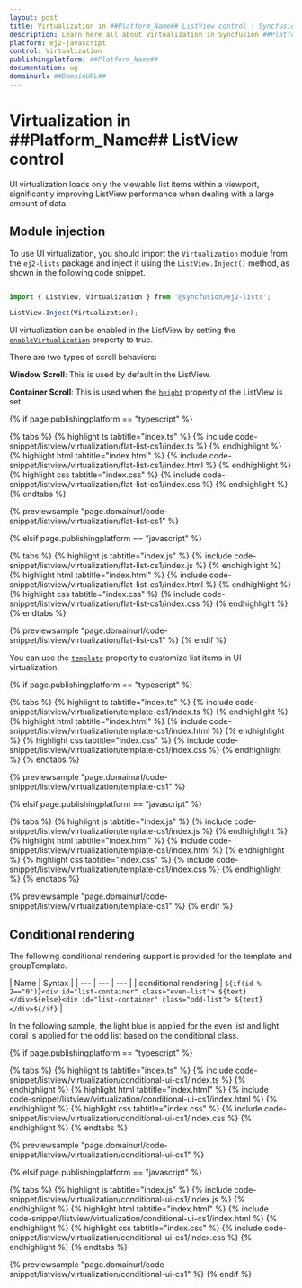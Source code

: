 ```yaml
---
layout: post
title: Virtualization in ##Platform_Name## ListView control | Syncfusion
description: Learn here all about Virtualization in Syncfusion ##Platform_Name## ListView control of Syncfusion Essential JS 2 and more.
platform: ej2-javascript
control: Virtualization 
publishingplatform: ##Platform_Name##
documentation: ug
domainurl: ##DomainURL##
---
```


# Virtualization in ##Platform_Name## ListView control

UI virtualization loads only the viewable list items within a viewport, significantly improving ListView performance when dealing with a large amount of data.

## Module injection

To use UI virtualization, you should import the `Virtualization` module from the `ej2-lists` package and inject it using the `ListView.Inject()` method, as shown in the following code snippet.
```ts

import { ListView, Virtualization } from '@syncfusion/ej2-lists';

ListView.Inject(Virtualization);

```

UI virtualization can be enabled in the ListView by setting the [`enableVirtualization`](../api/list-view/#enablevirtualization) property to true.

There are two types of scroll behaviors:

**Window Scroll**: This is used by default in the ListView.

**Container Scroll**: This is used when the [`height`](../api/list-view/#height) property of the ListView is set.

{% if page.publishingplatform == "typescript" %}

{% tabs %}
{% highlight ts tabtitle="index.ts" %}
{% include code-snippet/listview/virtualization/flat-list-cs1/index.ts %}
{% endhighlight %}
{% highlight html tabtitle="index.html" %}
{% include code-snippet/listview/virtualization/flat-list-cs1/index.html %}
{% endhighlight %}
{% highlight css tabtitle="index.css" %}
{% include code-snippet/listview/virtualization/flat-list-cs1/index.css %}
{% endhighlight %}
{% endtabs %}
        
{% previewsample "page.domainurl/code-snippet/listview/virtualization/flat-list-cs1" %}

{% elsif page.publishingplatform == "javascript" %}

{% tabs %}
{% highlight js tabtitle="index.js" %}
{% include code-snippet/listview/virtualization/flat-list-cs1/index.js %}
{% endhighlight %}
{% highlight html tabtitle="index.html" %}
{% include code-snippet/listview/virtualization/flat-list-cs1/index.html %}
{% endhighlight %}
{% highlight css tabtitle="index.css" %}
{% include code-snippet/listview/virtualization/flat-list-cs1/index.css %}
{% endhighlight %}
{% endtabs %}

{% previewsample "page.domainurl/code-snippet/listview/virtualization/flat-list-cs1" %}
{% endif %}

You can use the [`template`](../api/list-view/#template) property to customize list items in UI virtualization.

{% if page.publishingplatform == "typescript" %}

{% tabs %}
{% highlight ts tabtitle="index.ts" %}
{% include code-snippet/listview/virtualization/template-cs1/index.ts %}
{% endhighlight %}
{% highlight html tabtitle="index.html" %}
{% include code-snippet/listview/virtualization/template-cs1/index.html %}
{% endhighlight %}
{% highlight css tabtitle="index.css" %}
{% include code-snippet/listview/virtualization/template-cs1/index.css %}
{% endhighlight %}
{% endtabs %}
        
{% previewsample "page.domainurl/code-snippet/listview/virtualization/template-cs1" %}

{% elsif page.publishingplatform == "javascript" %}

{% tabs %}
{% highlight js tabtitle="index.js" %}
{% include code-snippet/listview/virtualization/template-cs1/index.js %}
{% endhighlight %}
{% highlight html tabtitle="index.html" %}
{% include code-snippet/listview/virtualization/template-cs1/index.html %}
{% endhighlight %}
{% highlight css tabtitle="index.css" %}
{% include code-snippet/listview/virtualization/template-cs1/index.css %}
{% endhighlight %}
{% endtabs %}

{% previewsample "page.domainurl/code-snippet/listview/virtualization/template-cs1" %}
{% endif %}

## Conditional rendering

The following conditional rendering support is provided for the template and groupTemplate.

| Name | Syntax |
| --- | --- | --- |
| conditional rendering | `${if(id % 2=="0")}<div id="list-container" class="even-list"> ${text} </div>${else}<div id="list-container" class="odd-list"> ${text} </div>${/if}`  |

In the following sample, the light blue is applied for the even list and light coral is applied for the odd list based on the conditional class.

{% if page.publishingplatform == "typescript" %}

{% tabs %}
{% highlight ts tabtitle="index.ts" %}
{% include code-snippet/listview/virtualization/conditional-ui-cs1/index.ts %}
{% endhighlight %}
{% highlight html tabtitle="index.html" %}
{% include code-snippet/listview/virtualization/conditional-ui-cs1/index.html %}
{% endhighlight %}
{% highlight css tabtitle="index.css" %}
{% include code-snippet/listview/virtualization/conditional-ui-cs1/index.css %}
{% endhighlight %}
{% endtabs %}
        
{% previewsample "page.domainurl/code-snippet/listview/virtualization/conditional-ui-cs1" %}

{% elsif page.publishingplatform == "javascript" %}

{% tabs %}
{% highlight js tabtitle="index.js" %}
{% include code-snippet/listview/virtualization/conditional-ui-cs1/index.js %}
{% endhighlight %}
{% highlight html tabtitle="index.html" %}
{% include code-snippet/listview/virtualization/conditional-ui-cs1/index.html %}
{% endhighlight %}
{% highlight css tabtitle="index.css" %}
{% include code-snippet/listview/virtualization/conditional-ui-cs1/index.css %}
{% endhighlight %}
{% endtabs %}

{% previewsample "page.domainurl/code-snippet/listview/virtualization/conditional-ui-cs1" %}
{% endif %}